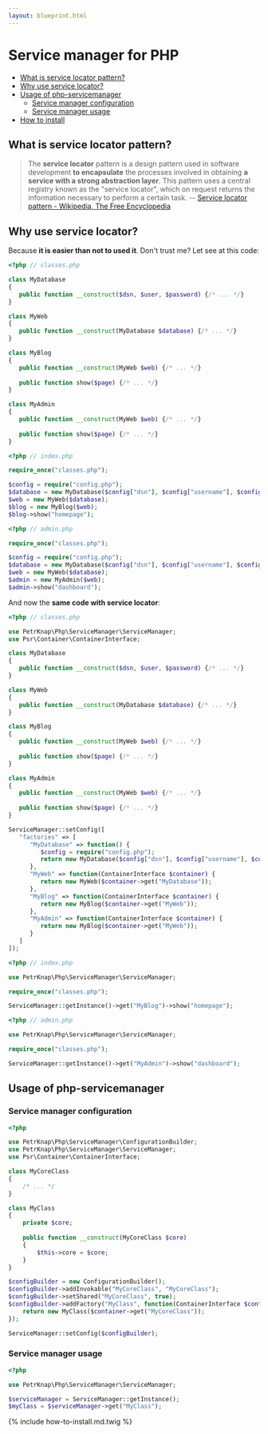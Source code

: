 ```yaml
---
layout: blueprint.html
---
```

# Service manager for PHP

* [What is service locator pattern?](#what-is-service-locator-pattern)
* [Why use service locator?](#why-use-service-locator)
* [Usage of php-servicemanager](#usage-of-php-servicemanager)
    * [Service manager configuration](#service-manager-configuration)
    * [Service manager usage](#service-manager-usage)
* [How to install](#how-to-install)


## What is service locator pattern?

> The **service locator** pattern is a design pattern used in software development **to encapsulate** the processes involved in obtaining **a service with a strong abstraction layer**. This pattern uses a central registry known as the "service locator", which on request returns the information necessary to perform a certain task.
-- [Service locator pattern - Wikipedia, The Free Encyclopedia]


## Why use service locator?

Because **it is easier than not to used it**. Don't trust me? Let see at this code:

```php
<?php // classes.php

class MyDatabase
{
   public function __construct($dsn, $user, $password) {/* ... */}
}

class MyWeb
{
   public function __construct(MyDatabase $database) {/* ... */}
}

class MyBlog
{
   public function __construct(MyWeb $web) {/* ... */}
   
   public function show($page) {/* ... */}
}

class MyAdmin
{
   public function __construct(MyWeb $web) {/* ... */}
   
   public function show($page) {/* ... */}
}
```

```php
<?php // index.php

require_once("classes.php");

$config = require("config.php");
$database = new MyDatabase($config["dsn"], $config["username"], $config["password"]);
$web = new MyWeb($database);
$blog = new MyBlog($web);
$blog->show("homepage");
```

```php
<?php // admin.php

require_once("classes.php");

$config = require("config.php");
$database = new MyDatabase($config["dsn"], $config["username"], $config["password"]);
$web = new MyWeb($database);
$admin = new MyAdmin($web);
$admin->show("dashboard");
```

And now the **same code with service locator**:

```php
<?php // classes.php

use PetrKnap\Php\ServiceManager\ServiceManager;
use Psr\Container\ContainerInterface;

class MyDatabase
{
   public function __construct($dsn, $user, $password) {/* ... */}
}

class MyWeb
{
   public function __construct(MyDatabase $database) {/* ... */}
}

class MyBlog
{
   public function __construct(MyWeb $web) {/* ... */}
   
   public function show($page) {/* ... */}
}

class MyAdmin
{
   public function __construct(MyWeb $web) {/* ... */}
   
   public function show($page) {/* ... */}
}

ServiceManager::setConfig([
   "factories" => [
      "MyDatabase" => function() {
         $config = require("config.php");
         return new MyDatabase($config["dsn"], $config["username"], $config["password"]);
      },
      "MyWeb" => function(ContainerInterface $container) {
         return new MyWeb($container->get("MyDatabase"));
      },
      "MyBlog" => function(ContainerInterface $container) {
         return new MyBlog($container->get("MyWeb"));
      },
      "MyAdmin" => function(ContainerInterface $container) {
         return new MyBlog($container->get("MyWeb"));
      }
   ]
]);
```

```php
<?php // index.php

use PetrKnap\Php\ServiceManager\ServiceManager;

require_once("classes.php");

ServiceManager::getInstance()->get("MyBlog")->show("homepage");
```

```php
<?php // admin.php

use PetrKnap\Php\ServiceManager\ServiceManager;

require_once("classes.php");

ServiceManager::getInstance()->get("MyAdmin")->show("dashboard");
```


## Usage of php-servicemanager

### Service manager configuration
```php
<?php

use PetrKnap\Php\ServiceManager\ConfigurationBuilder;
use PetrKnap\Php\ServiceManager\ServiceManager;
use Psr\Container\ContainerInterface;

class MyCoreClass
{
    /* ... */
}

class MyClass
{
    private $core;
    
    public function __construct(MyCoreClass $core)
    {
        $this->core = $core;
    }
}

$configBuilder = new ConfigurationBuilder();
$configBuilder->addInvokable("MyCoreClass", "MyCoreClass");
$configBuilder->setShared("MyCoreClass", true);
$configBuilder->addFactory("MyClass", function(ContainerInterface $container) {
    return new MyClass($container->get("MyCoreClass"));
});

ServiceManager::setConfig($configBuilder);
```

### Service manager usage
```php
<?php

use PetrKnap\Php\ServiceManager\ServiceManager;

$serviceManager = ServiceManager::getInstance();
$myClass = $serviceManager->get("MyClass");
```


{% include how-to-install.md.twig %}



[Service locator pattern - Wikipedia, The Free Encyclopedia]:https://en.wikipedia.org/w/index.php?title=Service_locator_pattern&oldid=698489971
